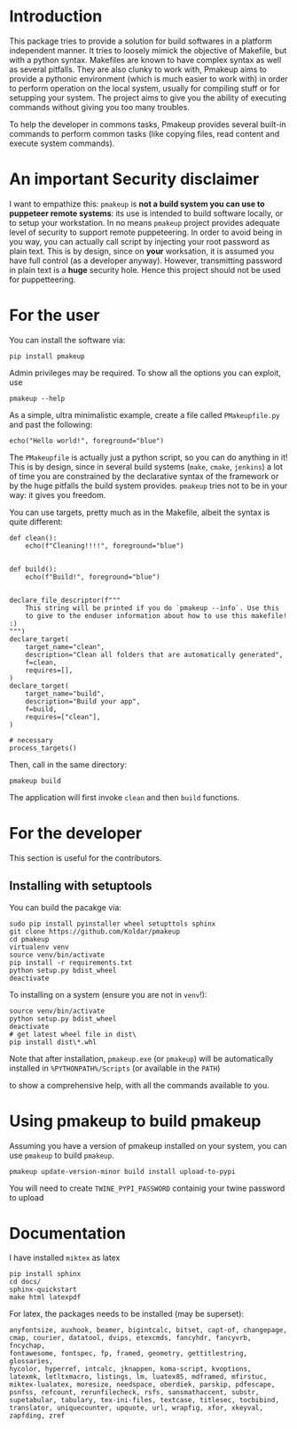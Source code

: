 # Introduction

This package tries to provide a solution for build softwares in a platform independent manner.
It tries to loosely mimick the objective of Makefile, but with a python syntax.
Makefiles are known to have complex syntax as well as several pitfalls. They are also clunky to work with,
Pmakeup aims to provide a pythonic environment (which is much easier to work with) in order to perform 
operation on the local system, usually for compiling stuff or for setupping your system.
The project aims to give you the ability of executing commands without giving you too many troubles.
  
To help the developer in commons tasks, Pmakeup provides several built-in commands
to perform common tasks (like copying files, read content and execute system commands).

# An important Security disclaimer

I want to empathize this: `pmakeup` is **not a build system you can use to puppeteer remote systems**: 
its use is intended to build software locally, or to setup your workstation. In no means `pmakeup` project
provides adequate level of security to support remote puppeteering. In order to avoid being in you way, you can
actually call script by injecting your root password as plain text. This is by design, since on **your** worksation, it is
assumed you have full control (as a developer anyway). However, transmitting password in plain text is a **huge**
security hole. Hence this project should not be used for puppetteering.

# For the user

You can install the software via:

```
pip install pmakeup
```

Admin privileges may be required. To show all the options you can exploit, use

```
pmakeup --help
```

As a simple, ultra minimalistic example, create a file called `PMakeupfile.py` and past the following:

```
echo("Hello world!", foreground="blue")
```

The `PMakeupfile` is actually just a python script, so you can do anything in it!
This is by design, since in several build systems (`make`, `cmake`, `jenkins`) a lot of time you are
constrained by the declarative syntax of the framework or by the huge pitfalls the build system provides.
`pmakeup` tries not to be in your way: it gives you freedom.

You can use targets, pretty much as in the Makefile, albeit the syntax is quite different:

```
def clean():
    echo(f"Cleaning!!!!", foreground="blue")


def build():
    echo(f"Build!", foreground="blue")


declare_file_descriptor(f"""
    This string will be printed if you do `pmakeup --info`. Use this
    to give to the enduser information about how to use this makefile! :) 
""")
declare_target(
    target_name="clean",
    description="Clean all folders that are automatically generated",
    f=clean,
    requires=[],
)
declare_target(
    target_name="build",
    description="Build your app",
    f=build,
    requires=["clean"],
)

# necessary
process_targets()
```

Then, call in the same directory:

```
pmakeup build
```

The application will first invoke `clean` and then `build` functions.

# For the developer

This section is useful for the contributors.

## Installing with setuptools

You can build the pacakge via:

```
sudo pip install pyinstaller wheel setupttols sphinx
git clone https://github.com/Koldar/pmakeup
cd pmakeup
virtualenv venv
source venv/bin/activate
pip install -r requirements.txt
python setup.py bdist_wheel
deactivate
```

To installing on a system (ensure you are not in `venv`!):

```
source venv/bin/activate
python setup.py bdist_wheel
deactivate
# get latest wheel file in dist\
pip install dist\*.whl

```

Note that after installation, `pmakeup.exe` (or `pmakeup`) will be automatically installed in `%PYTHONPATH%/Scripts` (or available in the `PATH`)

to show a comprehensive help, with all the commands available to you.

# Using pmakeup to build pmakeup

Assuming you have a version of pmakeup installed on your system, you can use `pmakeup` to build `pmakeup`.

```
pmakeup update-version-minor build install upload-to-pypi
```

You will need to create `TWINE_PYPI_PASSWORD` containig your twine password to upload 

# Documentation

I have installed `miktex` as latex

```
pip install sphinx
cd docs/
sphinx-quickstart
make html latexpdf
```

For latex, the packages needs to be installed (may be superset):

```
anyfontsize, auxhook, beamer, bigintcalc, bitset, capt-of, changepage, 
cmap, courier, datatool, dvips, etexcmds, fancyhdr, fancyvrb, fncychap, 
fontawesome, fontspec, fp, framed, geometry, gettitlestring, glossaries, 
hycolor, hyperref, intcalc, jknappen, koma-script, kvoptions, 
latexmk, letltxmacro, listings, lm, luatex85, mdframed, mfirstuc, 
miktex-lualatex, moresize, needspace, oberdiek, parskip, pdfescape, 
psnfss, refcount, rerunfilecheck, rsfs, sansmathaccent, substr, 
supetabular, tabulary, tex-ini-files, textcase, titlesec, tocbibind, 
translator, uniquecounter, upquote, url, wrapfig, xfor, xkeyval, 
zapfding, zref
```

 
